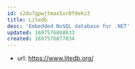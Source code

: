 ```yaml
---
id: s2du7gpwjtmax5vr0f0ekz3
title: Litedb
desc: 'Embedded NoSQL database for .NET'
updated: 1697576888633
created: 1697576877034
---
```


- url: https://www.litedb.org/